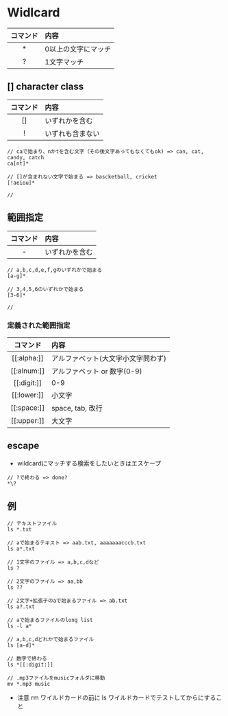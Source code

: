 # Widlcard 


|コマンド|内容|
|:------------:|:-----------|
|*|0以上の文字にマッチ|
|?|1文字マッチ|


## [] character class 

|コマンド|内容|
|:------------:|:-----------|
|[]|いずれかを含む|
|!|いずれも含まない|
 
```
// caで始まり、nかtを含む文字（その後文字あってもなくてもok) => can, cat, candy, catch
ca[nt]*

// []が含まれない文字で始まる => bascketball, cricket
[!aeiou]*

//

```


## 範囲指定

|コマンド|内容|
|:------------:|:-----------|
|-|いずれかを含む|


```
// a,b,c,d,e,f,gのいずれかで始まる
[a-g]*

// 3,4,5,6のいずれかで始まる
[3-6]*

//

```

### 定義された範囲指定


|コマンド|内容|
|:------------:|:-----------|
|[[:alpha:]]|アルファベット(大文字小文字問わず)|
|[[:alnum:]]|アルファベット or 数字(0-9)|
|[[:digit:]]|0-9|
|[[:lower:]]|小文字|
|[[:space:]]|space, tab, 改行|
|[[:upper:]]|大文字|


## escape
* wildcardにマッチする検索をしたいときはエスケープ

```
// ?で終わる => done?
*\?

```

## 例


```
// テキストファイル
ls *.txt

// aで始まるテキスト => aab.txt, aaaaaaacccb.txt
ls a*.txt

// 1文字のファイル => a,b,c,dなど
ls ?

// 2文字のファイル => aa,bb
ls ??

// 2文字+拡張子のaで始まるファイル => ab.txt
ls a?.txt

// aで始まるファイルのlong list
ls -l a*

// a,b,c,dどれかで始まるファイル
ls [a-d]*

// 数字で終わる
ls *[[:digit:]]

// .mp3ファイルをmusicフォルダに移動
mv *.mp3 music

```

* 注意 rm ワイルドカードの前に ls ワイルドカードでテストしてからにすること

